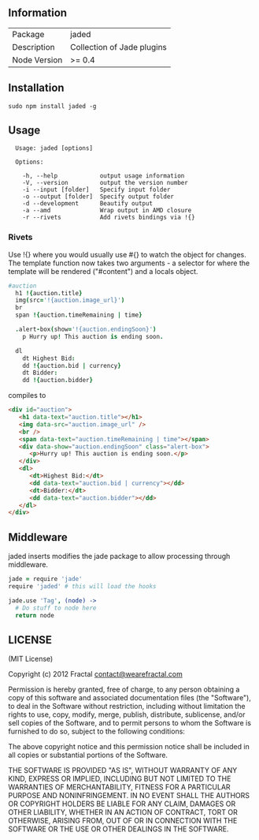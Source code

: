 ## Information

<table>
<tr> 
<td>Package</td><td>jaded</td>
</tr>
<tr>
<td>Description</td>
<td>Collection of Jade plugins</td>
</tr>
<tr>
<td>Node Version</td>
<td>>= 0.4</td>
</tr>
</table>

## Installation

```
sudo npm install jaded -g
```

## Usage

```
  Usage: jaded [options]

  Options:

    -h, --help            output usage information
    -V, --version         output the version number
    -i --input [folder]   Specify input folder
    -o --output [folder]  Specify output folder
    -d --development      Beautify output
    -a --amd              Wrap output in AMD closure
    -r --rivets           Add rivets bindings via !{}

```

### Rivets

Use !{} where you would usually use #{} to watch the object for changes. The template function now takes two arguments - a selector for where the template will be rendered ("#content") and a locals object.

```coffeescript
#auction
  h1 !{auction.title}
  img(src='!{auction.image_url}')
  br
  span !{auction.timeRemaining | time}

  .alert-box(show='!{auction.endingSoon}')
    p Hurry up! This auction is ending soon.

  dl
    dt Highest Bid:
    dd !{auction.bid | currency}
    dt Bidder:
    dd !{auction.bidder}
```

compiles to

```html
<div id="auction">
   <h1 data-text="auction.title"></h1>
   <img data-src="auction.image_url" />
   <br />
   <span data-text="auction.timeRemaining | time"></span>
   <div data-show="auction.endingSoon" class="alert-box">
      <p>Hurry up! This auction is ending soon.</p>
   </div>
   <dl>
      <dt>Highest Bid:</dt>
      <dd data-text="auction.bid | currency"></dd>
      <dt>Bidder:</dt>
      <dd data-text="auction.bidder"></dd>
   </dl>
</div>
```

## Middleware

jaded inserts modifies the jade package to allow processing through middleware.

```coffeescript
jade = require 'jade'
require 'jaded' # this will load the hooks

jade.use 'Tag', (node) ->
  # Do stuff to node here
  return node
```

## LICENSE

(MIT License)

Copyright (c) 2012 Fractal <contact@wearefractal.com>

Permission is hereby granted, free of charge, to any person obtaining
a copy of this software and associated documentation files (the
"Software"), to deal in the Software without restriction, including
without limitation the rights to use, copy, modify, merge, publish,
distribute, sublicense, and/or sell copies of the Software, and to
permit persons to whom the Software is furnished to do so, subject to
the following conditions:

The above copyright notice and this permission notice shall be
included in all copies or substantial portions of the Software.

THE SOFTWARE IS PROVIDED "AS IS", WITHOUT WARRANTY OF ANY KIND,
EXPRESS OR IMPLIED, INCLUDING BUT NOT LIMITED TO THE WARRANTIES OF
MERCHANTABILITY, FITNESS FOR A PARTICULAR PURPOSE AND
NONINFRINGEMENT. IN NO EVENT SHALL THE AUTHORS OR COPYRIGHT HOLDERS BE
LIABLE FOR ANY CLAIM, DAMAGES OR OTHER LIABILITY, WHETHER IN AN ACTION
OF CONTRACT, TORT OR OTHERWISE, ARISING FROM, OUT OF OR IN CONNECTION
WITH THE SOFTWARE OR THE USE OR OTHER DEALINGS IN THE SOFTWARE.
